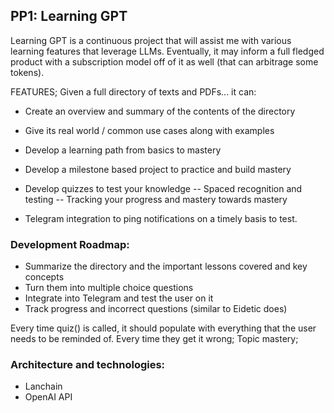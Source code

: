 ## PP1: Learning GPT
Learning GPT is a continuous project that will assist me with various learning features that leverage LLMs. Eventually, it may inform a full fledged product with a subscription model off of it as well (that can arbitrage some tokens).

FEATURES;
Given a full directory of texts and PDFs... it can:
- Create an overview and summary of the contents of the directory
- Give its real world / common use cases along with examples

- Develop a learning path from basics to mastery
- Develop a milestone based project to practice and build mastery
- Develop quizzes to test your knowledge
-- Spaced recognition and testing
-- Tracking your progress and mastery towards mastery
- Telegram integration to ping notifications on a timely basis to test.


### Development Roadmap:
- Summarize the directory and the important lessons covered and key concepts
- Turn them into multiple choice questions
- Integrate into Telegram and test the user on it
- Track progress and incorrect questions (similar to Eidetic does)

Every time quiz() is called, it should populate with everything that the user needs to be reminded of.
Every time they get it wrong;
Topic mastery;


### Architecture and technologies:
- Lanchain
- OpenAI API



